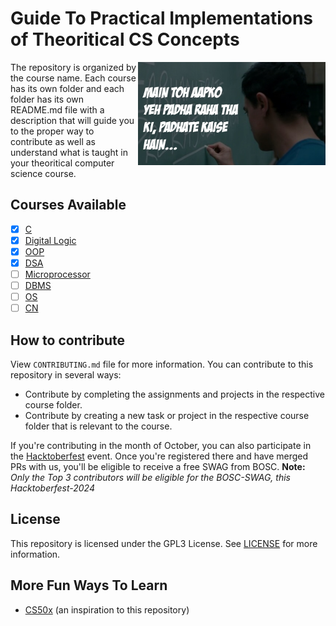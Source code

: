 # Guide To Practical Implementations of Theoritical CS Concepts

<img align="right" width="300" src="./assets/padhate-kaise-hain.jpg" alt="clone this repository" />
The repository is organized by the course name. Each course has its own folder and each folder has its own README.md file with a description that will guide you to the proper way to contribute as well as understand what is taught in your theoritical computer science course.

## Courses Available

-   [x] [C](./c/)
-   [x] [Digital Logic](./digital_logic/)
-   [x] [OOP](./oop/)
-   [x] [DSA](./dsa/)
-   [ ] [Microprocessor]()
-   [ ] [DBMS]()
-   [ ] [OS]()
-   [ ] [CN]()

## How to contribute

View `CONTRIBUTING.md` file for more information. You can contribute to this repository in several ways:

-   Contribute by completing the assignments and projects in the respective course folder.
-   Contribute by creating a new task or project in the respective course folder that is relevant to the course.

If you're contributing in the month of October, you can also participate in the [Hacktoberfest](https://hacktoberfest.com/) event. Once you're registered there and have merged PRs with us, you'll be eligible to receive a free SWAG from BOSC. **Note:** _Only the Top 3 contributors will be eligible for the BOSC-SWAG, this Hacktoberfest-2024_

## License

This repository is licensed under the GPL3 License. See [LICENSE](https://github.com/b0sc/college/blob/master/LICENSE) for more information.

## More Fun Ways To Learn

-   [CS50x](https://cs50.harvard.edu/x/2024/) (an inspiration to this repository)
